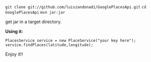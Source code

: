 `git clone git://github.com/luiszandonadi/GooglePlacesApi.git`
`cd GooglePlacesApi`
`mvn jar:jar`

get jar in a target directory.





**Using it:**

`PlacesService service = new PlaceService("your key here");`
`service.findPlaces(latitude,longitude);`


Enjoy it!!

